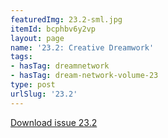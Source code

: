 ```yaml
---
featuredImg: 23.2-sml.jpg
itemId: bcphbv6y2vp
layout: page
name: '23.2: Creative Dreamwork'
tags:
- hasTag: dreamnetwork
- hasTag: dream-network-volume-23
type: post
urlSlug: '23.2'
---
```

<a href="../files/pdfs/Volume_23/23.2_creativity.pdf" download="">Download issue 23.2</a>
